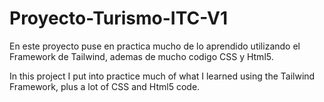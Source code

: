 # Proyecto-Turismo-ITC-V1
En este proyecto puse en practica mucho de lo aprendido utilizando el Framework de Tailwind, ademas de mucho codigo CSS y Html5.

In this project I put into practice much of what I learned using the Tailwind Framework, plus a lot of CSS and Html5 code.
